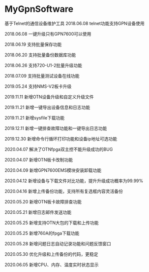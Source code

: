 # MyGpnSoftware
基于Telnet的通信设备维护工具
2018.06.08 telnet功能支持GPN设备使用

2018.06.08 一键升级只有GPN7600可以使用

2018.06.19 支持批量保存功能

2018.06.20 支持批量备份数据库功能

2018.06.26 支持720-U1-2批量升级功能

2018.07.09 支持批量测试设备在线功能

2019.05.24 支持NMS-V2板卡升级

2019.11.11 新增OTN设备升级和自定义升级文件

2019.11.21 新增一键导出设备信息和日志功能

2019.11.21 新增sysfile下载功能

2019.12.11 新增一键排查故障功能和一键导出日志功能

2019.12.30 新增命令行循环打印功能和设备ip地址可选功能

2020.04.07 解决了OTNfpga双主控不能升级成功的BUG

2020.04.07 新增OTN板卡改制功能

2020.04.09 新增GPN7600EMS模块安装卸载功能

2020.04.12 新增设备与下载文件对比功能，提升升级成功概率为99.99%

2020.04.16 新增上传备份功能，支持所有复选框内容灵活备份

2020.05.20 新增OTN板卡故障排查功能

2020.05.21 新增日志邮件发送功能

2020.05.25 新增支持OTN大包的下载和上传功能

2020.05.25 新增760A的fpga下载功能

2020.05.28 新增问题日志自动记录功能和问题反馈窗口

2020.05.30 优化升级和上传备份的代码，更稳定

2020.06.05 新增CPU、内存、温度实时状态显示

